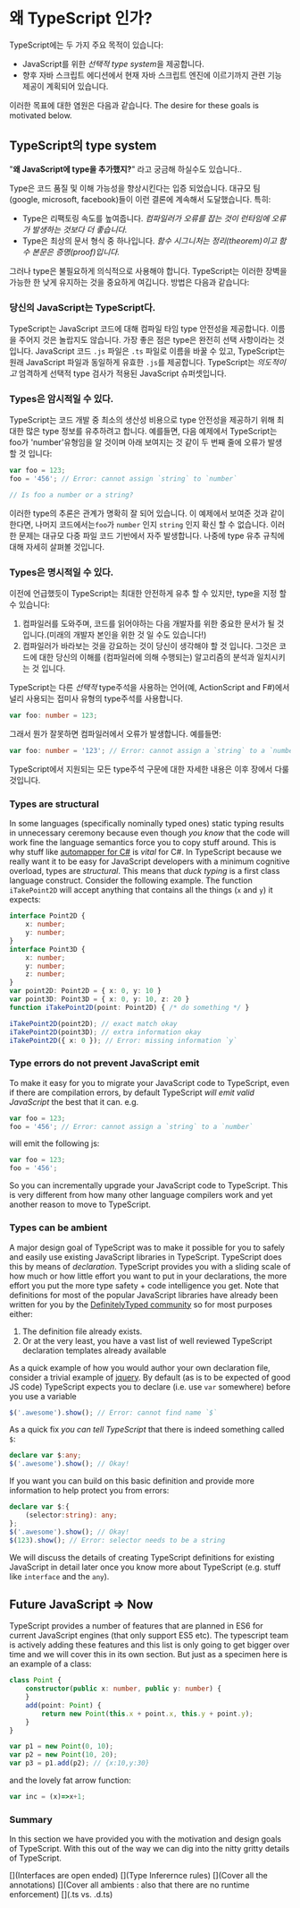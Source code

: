 # 왜 TypeScript 인가?
TypeScript에는 두 가지 주요 목적이 있습니다:
* JavaScript를 위한 *선택적 type system*을 제공합니다.
* 향후 자바 스크립트 에디션에서 현재 자바 스크립트 엔진에 이르기까지 관련 기능 제공이 계획되어 있습니다.

이러한 목표에 대한 염원은 다음과 같습니다.
The desire for these goals is motivated below.

## TypeScript의 type system

"**왜 JavaScript에 type을 추가했지?**" 라고 궁금해 하실수도 있습니다..

Type은 코드 품질 및 이해 가능성을 향상시킨다는 입증 되었습니다. 대규모 팀(google, microsoft, facebook)들이 이런 결론에 계속해서 도달했습니다. 특히:

* Type은 리팩토링 속도를 높여줍니다. *컴파일러가 오류를 잡는 것이 런타임에 오류가 발생하는 것보다 더 좋습니다.*
* Type은 최상의 문서 형식 중 하나입니다. *함수 시그니처는 정리(theorem)이고 함수 본문은 증명(proof)입니다.*

그러나 type은 불필요하게 의식적으로 사용해야 합니다. TypeScript는 이러한 장벽을 가능한 한 낮게 유지하는 것을 중요하게 여깁니다. 방법은 다음과 같습니다:

### 당신의 JavaScript는 TypeScript다.
TypeScript는 JavaScript 코드에 대해 컴파일 타임 type 안전성을 제공합니다. 이름을 주어지 것은 놀랍지도 않습니다. 가장 좋은 점은 type은 완전히 선택 사항이라는 것입니다. JavaScript 코드 `.js` 파일은 `.ts` 파일로 이름을 바꿀 수 있고, TypeScript는 원래 JavaScript 파일과 동일하게 유효한 `.js`를 제공합니다. TypeScript는 *의도적이고* 엄격하게 선택적 type 검사가 적용된 JavaScript 슈퍼셋입니다.

### Types은 암시적일 수 있다.
TypeScript는 코드 개발 중 최소의 생산성 비용으로 type 안전성을 제공하기 위해 최대한 많은 type 정보를 유추하려고 합니다. 예를들면, 다음 예제에서 TypeScript는 foo가 'number'유형임을 알 것이며 아래 보여지는 것 같이 두 번째 줄에 오류가 발생 할 것 입니다:

```ts
var foo = 123;
foo = '456'; // Error: cannot assign `string` to `number`

// Is foo a number or a string?
```
이러한 type의 추론은 관계가 명확히 잘 되어 있습니다. 이 예제에서 보여준 것과 같이 한다면, 나머지 코드에서는`foo`가 `number` 인지 `string` 인지 확신 할 수 없습니다. 이러한 문제는 대규모 다중 파일 코드 기반에서 자주 발생합니다. 나중에 type 유추 규칙에 대해 자세히 살펴볼 것입니다.

### Types은 명시적일 수 있다.
이전에 언급했듯이 TypeScript는 최대한 안전하게 유추 할 수 있지만, type을 지정 할 수 있습니다:
1. 컴파일러를 도와주며, 코드를 읽어야하는 다음 개발자를 위한 중요한 문서가 될 것입니다.(미래의 개발자 본인을 위한 것 일 수도 있습니다!)
1. 컴파일러가 바라보는 것을 강요하는 것이 당신이 생각해야 할 것 입니다. 그것은 코드에 대한 당신의 이해를 (컴파일러에 의해 수행되는) 알고리즘의 분석과 일치시키는 것 입니다.

TypeScript는 다른 *선택적* type주석을 사용하는 언어(예, ActionScript and F#)에서 널리 사용되는 접미사 유형의 type주석를 사용합니다.

```ts
var foo: number = 123;
```
그래서 뭔가 잘못하면 컴파일러에서 오류가 발생합니다. 예를들면:

```ts
var foo: number = '123'; // Error: cannot assign a `string` to a `number`
```

TypeScript에서 지원되는 모든 type주석 구문에 대한 자세한 내용은 이후 장에서 다룰 것입니다.

### Types are structural
In some languages (specifically nominally typed ones) static typing results in unnecessary ceremony because even though *you know* that the code will work fine the language semantics force you to copy stuff around. This is why stuff like [automapper for C#](http://automapper.org/) is *vital* for C#. In TypeScript because we really want it to be easy for JavaScript developers with a minimum cognitive overload, types are *structural*. This means that *duck typing* is a first class language construct. Consider the following example. The function `iTakePoint2D` will accept anything that contains all the things (`x` and `y`) it expects:

```ts
interface Point2D {
    x: number;
    y: number;
}
interface Point3D {
    x: number;
    y: number;
    z: number;
}
var point2D: Point2D = { x: 0, y: 10 }
var point3D: Point3D = { x: 0, y: 10, z: 20 }
function iTakePoint2D(point: Point2D) { /* do something */ }

iTakePoint2D(point2D); // exact match okay
iTakePoint2D(point3D); // extra information okay
iTakePoint2D({ x: 0 }); // Error: missing information `y`
```

### Type errors do not prevent JavaScript emit
To make it easy for you to migrate your JavaScript code to TypeScript, even if there are compilation errors, by default TypeScript *will emit valid JavaScript* the best that it can. e.g.

```ts
var foo = 123;
foo = '456'; // Error: cannot assign a `string` to a `number`
```

will emit the following js:

```ts
var foo = 123;
foo = '456';
```

So you can incrementally upgrade your JavaScript code to TypeScript. This is very different from how many other language compilers work and yet another reason to move to TypeScript.

### Types can be ambient
A major design goal of TypeScript was to make it possible for you to safely and easily use existing JavaScript libraries in TypeScript. TypeScript does this by means of *declaration*. TypeScript provides you with a sliding scale of how much or how little effort you want to put in your declarations, the more effort you put the more type safety + code intelligence you get. Note that definitions for most of the popular JavaScript libraries have already been written for you by the [DefinitelyTyped community](https://github.com/borisyankov/DefinitelyTyped) so for most purposes either:

1. The definition file already exists.
1. Or at the very least, you have a vast list of well reviewed TypeScript declaration templates already available

As a quick example of how you would author your own declaration file, consider a trivial example of [jquery](https://jquery.com/). By default (as is to be expected of good JS code) TypeScript expects you to declare (i.e. use `var` somewhere) before you use a variable
```ts
$('.awesome').show(); // Error: cannot find name `$`
```
As a quick fix *you can tell TypeScript* that there is indeed something called `$`:
```ts
declare var $:any;
$('.awesome').show(); // Okay!
```
If you want you can build on this basic definition and provide more information to help protect you from errors:
```ts
declare var $:{
    (selector:string): any;
};
$('.awesome').show(); // Okay!
$(123).show(); // Error: selector needs to be a string
```

We will discuss the details of creating TypeScript definitions for existing JavaScript in detail later once you know more about TypeScript (e.g. stuff like `interface` and the `any`).

## Future JavaScript => Now
TypeScript provides a number of features that are planned in ES6 for current JavaScript engines (that only support ES5 etc). The typescript team is actively adding these features and this list is only going to get bigger over time and we will cover this in its own section. But just as a specimen here is an example of a class:

```ts
class Point {
    constructor(public x: number, public y: number) {
    }
    add(point: Point) {
        return new Point(this.x + point.x, this.y + point.y);
    }
}

var p1 = new Point(0, 10);
var p2 = new Point(10, 20);
var p3 = p1.add(p2); // {x:10,y:30}
```

and the lovely fat arrow function:

```ts
var inc = (x)=>x+1;
```

### Summary
In this section we have provided you with the motivation and design goals of TypeScript. With this out of the way we can dig into the nitty gritty details of TypeScript.

[](Interfaces are open ended)
[](Type Inferernce rules)
[](Cover all the annotations)
[](Cover all ambients : also that there are no runtime enforcement)
[](.ts vs. .d.ts)
